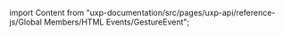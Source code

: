 
import Content from "uxp-documentation/src/pages/uxp-api/reference-js/Global Members/HTML Events/GestureEvent";

<Content query="product=xd"/>
